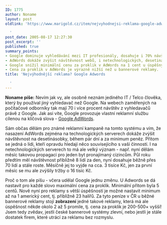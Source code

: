 ```yaml
---
ID: 1775
author: Noname
layout: post
oldlink: 'https://www.marigold.cz/item/nejvyhodnejsi-reklama-google-adwords

  '
post_date: 2005-08-17 12:27:30
post_excerpt: ''
published: true
summary_points:
- Google dominuje vyhledávání mezi IT profesionály, dosahuje i 70% návštěvnosti.
- AdWords dokáže zvýšit návštěvnost webů, i netechnologických, desetinásobně.
- Google snížil minimální cenu za proklik v AdWords na 1 cent u úspěšných reklam.
- Cena za proklik v AdWords je výrazně nižší než u bannerové reklamy.
title: 'Nejvýhodnější reklama? Google Adwords

  '
---
```


<p><strong>Noname píše:</strong> Nevím jak vy, ale osobně neznám jediného IT / Telco člověka, který by používal jiný vyhledavač než Google. Na webech zaměřených na počítačové odborníky tak mají 70 i více procent návštěv z vyhledavačů právě z Google. Jak asi víte, Google provozuje vlastní reklamní službu cílenou na klíčová slova - <a href="http://adwords.google.com">Google AdWords</a>.</p>
<p>Sám občas dělám pro známé reklamní kampaně na tomto systému a vím, že nasazení AdWords zejména na technologických serverech dokáže zvýšit návštěvnost na desetinásobky, během pár dní a za minimum peněz. Přitom se jedná o lidi, kteří opravdu hledají něco souvisejícího s vaší činností. I na netechnologických serverech to má ale velký význam - např. nyní dělám měsíc takovou propagaci pro jeden byt pronajímaný cizincům. Půl roku předtím měl návštěvnost přibližně 8 lidí za den, nyní dosahuje běžně přes 70 lidí a stále roste. Měsíčně jej to vyjde na cca. 3 tisíce Kč, jen za první měsíc se mu ale zvýšily tržby o 16 tisíc Kč.</p>

<p>Proč o tom ale píšu - včera udělal Google jednu změnu. U Adwords se dá nastavit pro každé slovo maximální cena za proklik. Minimální přitom byla 5 centů. Nově nyní pro reklamy s větší úspěšností je možné nastavit minimum až na 1 americký cent, tj. přibližně 23 halířů. Za tyto peníze v ČR u běžné bannerové reklamy stojí <strong>zobrazení</strong> jedné takové reklamy, která má ale úspěšnost někde okolo 2 až 5 promile, tj. cena za proklik je 200-500× vyšší! Jsem tedy zvědav, jestli české bannerové systémy zlevní, nebo jestli je stále dostatek firem, které utrácí za reklamu bez rozmyslu.</p>